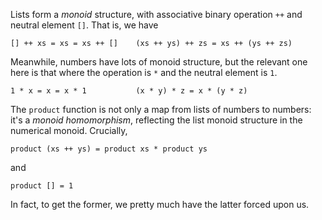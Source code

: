 Lists form a *monoid* structure, with associative binary operation `++` and neutral element `[]`. That is, we have

    [] ++ xs = xs = xs ++ []    (xs ++ ys) ++ zs = xs ++ (ys ++ zs)

Meanwhile, numbers have lots of monoid structure, but the relevant one here is that where the operation is `*` and the neutral element is `1`.

    1 * x = x = x * 1           (x * y) * z = x * (y * z)

The `product` function is not only a map from lists of numbers to numbers: it's a *monoid homomorphism*, reflecting the list monoid structure in the numerical monoid. Crucially,

    product (xs ++ ys) = product xs * product ys

and

    product [] = 1

In fact, to get the former, we pretty much have the latter forced upon us.
